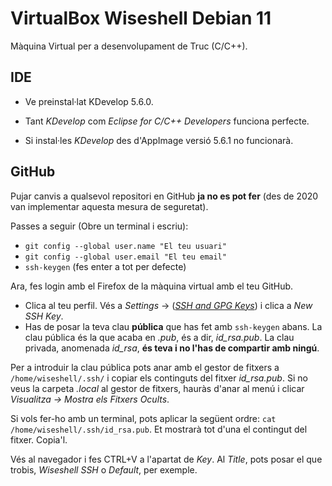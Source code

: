 # VirtualBox Wiseshell Debian 11

Màquina Virtual per a desenvolupament de Truc (C/C++).

## IDE

- Ve preinstal·lat KDevelop 5.6.0.

- Tant *KDevelop* com *Eclipse for C/C++ Developers* funciona perfecte.

- Si instal·les *KDevelop* des d'AppImage versió 5.6.1 no funcionarà.

## GitHub

Pujar canvis a qualsevol repositori en GitHub **ja no es pot fer** (des de 2020 van implementar aquesta mesura de seguretat).

Passes a seguir (Obre un terminal i escriu):

- `git config --global user.name "El teu usuari"`
- `git config --global user.email "El teu email"`
- `ssh-keygen` (fes enter a tot per defecte)

Ara, fes login amb el Firefox de la màquina virtual amb el teu GitHub.

- Clica al teu perfil. Vés a *Settings* -> ([*SSH and GPG Keys*](https://github.com/settings/keys)) i clica a *New SSH Key*.
- Has de posar la teva clau **pública** que has fet amb `ssh-keygen` abans. La clau pública és la que acaba en *.pub*, és a dir, *id_rsa.pub*. La clau privada, anomenada *id_rsa*, **és teva i no l'has de compartir amb ningú**.

Per a introduir la clau pública pots anar amb el gestor de fitxers a `/home/wiseshell/.ssh/` i copiar els continguts del fitxer *id_rsa.pub*. Si no veus la carpeta *.local* al gestor de fitxers, hauràs d'anar al menú i clicar *Visualitza -> Mostra els Fitxers Ocults*.

Si vols fer-ho amb un terminal, pots aplicar la següent ordre:
`cat /home/wiseshell/.ssh/id_rsa.pub`. Et mostrarà tot d'una el contingut del fitxer. Copia'l.

Vés al navegador i fes CTRL+V a l'apartat de *Key*. Al *Title*, pots posar el que trobis, *Wiseshell SSH* o *Default*, per exemple.
